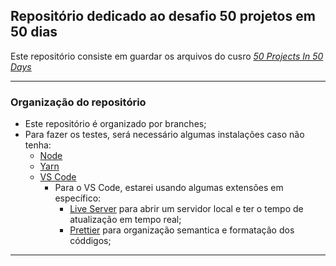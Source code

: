 ## Repositório dedicado ao desafio 50 projetos em 50 dias

Este repositório consiste em guardar os arquivos do cusro _[50 Projects In 50 Days](https://www.udemy.com/course/50-projects-50-days/)_

---

### **Organização do repositório**

* Este repositório é organizado por branches;
* Para fazer os testes, será necessário algumas instalações caso não tenha:
  * [Node](https://nodejs.org/en/)
  * [Yarn](https://classic.yarnpkg.com/pt-BR/docs/install/#windows-stable)
  * [VS Code](https://code.visualstudio.com/download)
    * Para o VS Code, estarei usando algumas extensões em específico:
      * [Live Server](https://marketplace.visualstudio.com/items?itemName=ritwickdey.LiveServer) para abrir um servidor local e ter o tempo de atualização em tempo real;
      * [Prettier](https://marketplace.visualstudio.com/items?itemName=esbenp.prettier-vscode) para organização semantica e formatação dos códdigos;

---


